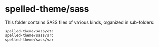 # spelled-theme/sass

This folder contains SASS files of various kinds, organized in sub-folders:

    spelled-theme/sass/etc
    spelled-theme/sass/src
    spelled-theme/sass/var
